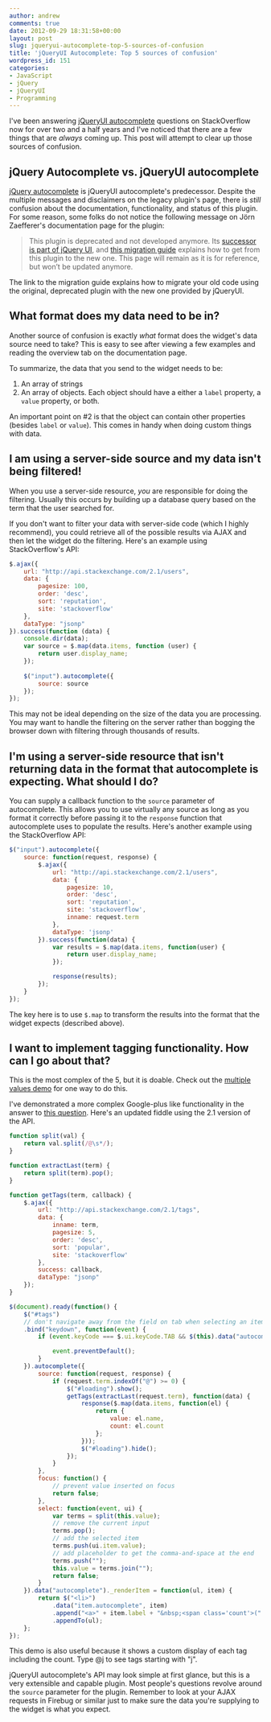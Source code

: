 ```yaml
---
author: andrew
comments: true
date: 2012-09-29 18:31:58+00:00
layout: post
slug: jqueryui-autocomplete-top-5-sources-of-confusion
title: 'jQueryUI Autocomplete: Top 5 sources of confusion'
wordpress_id: 151
categories:
- JavaScript
- jQuery
- jQueryUI
- Programming
---
```


I've been answering [jQueryUI autocomplete](http://www.jqueryui.com/demos/autocomplete) questions on StackOverflow now for over two and a half years and I've noticed that there are a few things that are _always_ coming up. This post will attempt to clear up those sources of confusion.
<!-- more -->
## jQuery Autocomplete vs. jQueryUI autocomplete 
        
[jQuery autocomplete](http://bassistance.de/jquery-plugins/jquery-plugin-autocomplete/) is jQueryUI autocomplete's predecessor. Despite the multiple messages and disclaimers on the legacy plugin's page, there is _still_ confusion about the documentation, functionality, and status of this plugin. For some reason, some folks do not notice the following message on Jörn Zaefferer's documentation page for the plugin:
            
> This plugin is deprecated and not developed anymore. Its [successor is part of jQuery UI](http://jqueryui.com/demos/autocomplete/), and [this migration guide](http://www.learningjquery.com/2010/06/autocomplete-migration-guide) explains how to get from this plugin to the new one. This page will remain as it is for reference, but won’t be updated anymore.


The link to the migration guide explains how to migrate your old code using the original, deprecated plugin with the new one provided by jQueryUI.
        
## What format does my data need to be in?
        
Another source of confusion is exactly _what_ format does the widget's data source need to take? This is easy to see after viewing a few examples and reading the overview tab on the documentation page.

To summarize, the data that you send to the widget needs to be:
        
1. An array of strings
2. An array of objects. Each object should have a either a `label` property, a `value` property, or both.
   
An important point on #2 is that the object can contain other properties (besides `label` or `value`). This comes in handy when doing custom things with data.
    
## I am using a server-side source and my data isn't being filtered!

When you use a server-side resource, _you_ are responsible for doing the filtering. Usually this occurs by building up a database query based on the term that the user searched for.
    
If you don't want to filter your data with server-side code (which I highly recommend), you could retrieve all of the possible results via AJAX and then let the widget do the filtering. Here's an example using StackOverflow's API:

``` javascript Letting jQueryUI do the filtering http://jsfiddle.net/andrewwhitaker/ZBmM8/light/
$.ajax({
    url: "http://api.stackexchange.com/2.1/users",
    data: {
        pagesize: 100,
        order: 'desc',
        sort: 'reputation',
        site: 'stackoverflow'
    },
    dataType: "jsonp"
}).success(function (data) {
    console.dir(data);
    var source = $.map(data.items, function (user) {
        return user.display_name;
    });
    
    $("input").autocomplete({
        source: source
    });
});
```

This may not be ideal depending on the size of the data you are processing. You may want to handle the filtering on the server rather than bogging the browser down with filtering through thousands of results.
        
## I'm using a server-side resource that isn't returning data in the format that autocomplete is expecting. What should I do?
        
You can supply a callback function to the `source` parameter of autocomplete. This allows you to use virtually any source as long as you format it correctly before passing it to the `response` function that autocomplete uses to populate the results. Here's another example using the StackOverflow API:

``` javascript Using a function with the "source" option http://jsfiddle.net/andrewwhitaker/MGTKm/
$("input").autocomplete({
    source: function(request, response) {
        $.ajax({
            url: "http://api.stackexchange.com/2.1/users",
            data: {
                pagesize: 10,
                order: 'desc',
                sort: 'reputation',
                site: 'stackoverflow',
                inname: request.term
            },
            dataType: 'jsonp'
        }).success(function(data) {
            var results = $.map(data.items, function(user) {
                return user.display_name;
            });

            response(results);
        });
    }
});
```

The key here is to use `$.map` to transform the results into the format that the widget expects (described above).
        
## I want to implement tagging functionality. How can I go about that?
        
This is the most complex of the 5, but it is doable. Check out the [multiple values demo](http://jqueryui.com/demos/autocomplete/#multiple) for one way to do this.
        
I've demonstrated a more complex Google-plus like functionality in the answer to [this question](http://stackoverflow.com/q/7089406/497356). Here's an updated fiddle using the 2.1 version of the API.

``` javascript Tagging functionality http://jsfiddle.net/andrewwhitaker/LHNky/41/light/
function split(val) {
    return val.split(/@\s*/);
}

function extractLast(term) {
    return split(term).pop();
}

function getTags(term, callback) {
    $.ajax({
        url: "http://api.stackexchange.com/2.1/tags",
        data: {
            inname: term,
            pagesize: 5,
            order: 'desc',
            sort: 'popular',
            site: 'stackoverflow'
        },
        success: callback,
        dataType: "jsonp"
    });    
}

$(document).ready(function() {
    $("#tags")
    // don't navigate away from the field on tab when selecting an item
    .bind("keydown", function(event) {
        if (event.keyCode === $.ui.keyCode.TAB && $(this).data("autocomplete").menu.active) {

            event.preventDefault();
        }
    }).autocomplete({
        source: function(request, response) {
            if (request.term.indexOf("@") >= 0) {
                $("#loading").show();
                getTags(extractLast(request.term), function(data) {
                    response($.map(data.items, function(el) {
                        return {
                            value: el.name,
                            count: el.count
                        };
                    }));
                    $("#loading").hide();                    
                });
            }
        },
        focus: function() {
            // prevent value inserted on focus
            return false;
        },
        select: function(event, ui) {
            var terms = split(this.value);
            // remove the current input
            terms.pop();
            // add the selected item
            terms.push(ui.item.value);
            // add placeholder to get the comma-and-space at the end
            terms.push("");
            this.value = terms.join("");
            return false;
        }
    }).data("autocomplete")._renderItem = function(ul, item) {
        return $("<li>")
            .data("item.autocomplete", item)
            .append("<a>" + item.label + "&nbsp;<span class='count'>(" + item.count + ")</span></a>")
            .appendTo(ul);
    };
});
```

This demo is also useful because it shows a custom display of each tag including the count. Type @j to see tags starting with "j".
        
jQueryUI autocomplete's API may look simple at first glance, but this is a very extensible and capable plugin. Most people's questions revolve around the `source` parameter for the plugin. Remember to look at your AJAX requests in Firebug or similar just to make sure the data you're supplying to the widget is what you expect.
